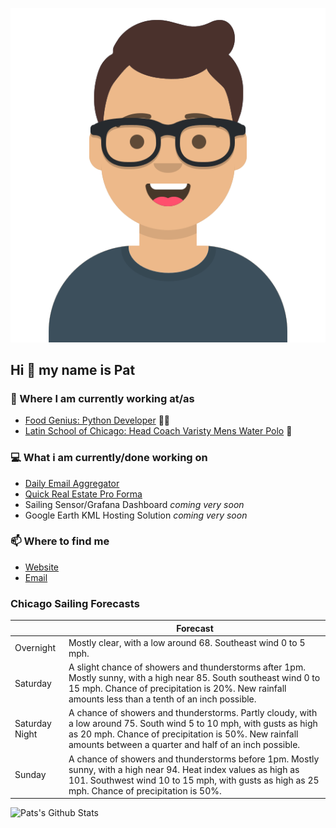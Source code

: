 [![Social banner for p-j-falconer](https://raw.githubusercontent.com/P-J-FALCONER/P-J-FALCONER/master/assets/avataaars.svg)](https://patfalconer.com/)
## Hi :wave: my name is Pat

### 💼 Where I am currently working at/as
- [Food Genius: Python Developer](https://getfoodgenius.com/) 🍔🐍
- [Latin School of Chicago: Head Coach Varisty Mens Water Polo](https://www.latinschool.org/) 🤽


### 💻 What i am currently/done working on
 - [Daily Email Aggregator](https://github.com/P-J-FALCONER/dott_daily_mail)
 - [Quick Real Estate Pro Forma](https://github.com/P-J-FALCONER/henry)
 - Sailing Sensor/Grafana Dashboard *coming very soon*
 - Google Earth KML Hosting Solution *coming very soon*

### 📫 Where to find me
 - [Website](https://patfalconer.com/)
 - [Email](mailto:patrick.j.falconer@gmail.com)


### Chicago Sailing Forecasts
|   | Forecast  |
|---|---|
| Overnight | Mostly clear, with a low around 68. Southeast wind 0 to 5 mph. |
| Saturday | A slight chance of showers and thunderstorms after 1pm. Mostly sunny, with a high near 85. South southeast wind 0 to 15 mph. Chance of precipitation is 20%. New rainfall amounts less than a tenth of an inch possible. |
| Saturday Night | A chance of showers and thunderstorms. Partly cloudy, with a low around 75. South wind 5 to 10 mph, with gusts as high as 20 mph. Chance of precipitation is 50%. New rainfall amounts between a quarter and half of an inch possible. |
| Sunday | A chance of showers and thunderstorms before 1pm. Mostly sunny, with a high near 94. Heat index values as high as 101. Southwest wind 10 to 15 mph, with gusts as high as 25 mph. Chance of precipitation is 50%. |

![Pats's Github Stats](https://github-readme-stats.vercel.app/api?username=p-j-falconer&show_icons=true&theme=radical)

